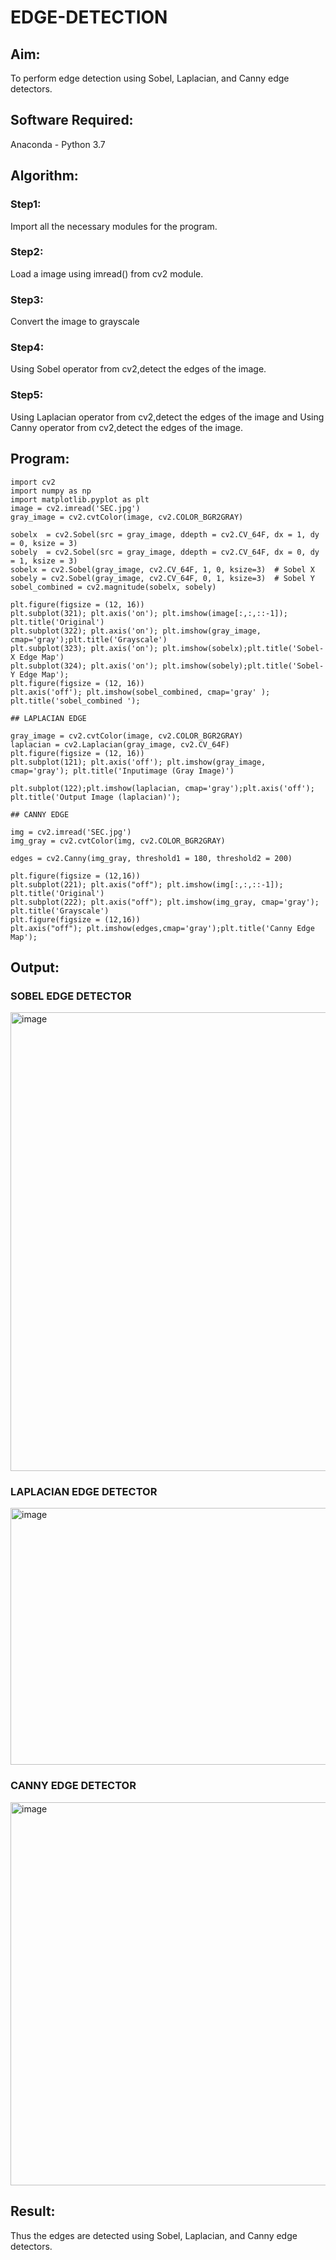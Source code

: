 # EDGE-DETECTION
## Aim:
To perform edge detection using Sobel, Laplacian, and Canny edge detectors.

## Software Required:
Anaconda - Python 3.7

## Algorithm:
### Step1:
Import all the necessary modules for the program.

### Step2:
Load a image using imread() from cv2 module.

### Step3:
Convert the image to grayscale

### Step4:
Using Sobel operator from cv2,detect the edges of the image.

### Step5:

Using Laplacian operator from cv2,detect the edges of the image and Using Canny operator from cv2,detect the edges of the image.
## Program:
```
import cv2
import numpy as np
import matplotlib.pyplot as plt
image = cv2.imread('SEC.jpg')
gray_image = cv2.cvtColor(image, cv2.COLOR_BGR2GRAY)

sobelx  = cv2.Sobel(src = gray_image, ddepth = cv2.CV_64F, dx = 1, dy = 0, ksize = 3) 
sobely  = cv2.Sobel(src = gray_image, ddepth = cv2.CV_64F, dx = 0, dy = 1, ksize = 3)
sobelx = cv2.Sobel(gray_image, cv2.CV_64F, 1, 0, ksize=3)  # Sobel X
sobely = cv2.Sobel(gray_image, cv2.CV_64F, 0, 1, ksize=3)  # Sobel Y
sobel_combined = cv2.magnitude(sobelx, sobely)

plt.figure(figsize = (12, 16))
plt.subplot(321); plt.axis('on'); plt.imshow(image[:,:,::-1]); plt.title('Original')
plt.subplot(322); plt.axis('on'); plt.imshow(gray_image, cmap='gray');plt.title('Grayscale') 
plt.subplot(323); plt.axis('on'); plt.imshow(sobelx);plt.title('Sobel-X Edge Map')
plt.subplot(324); plt.axis('on'); plt.imshow(sobely);plt.title('Sobel-Y Edge Map');
plt.figure(figsize = (12, 16))
plt.axis('off'); plt.imshow(sobel_combined, cmap='gray' ); plt.title('sobel_combined ');

## LAPLACIAN EDGE

gray_image = cv2.cvtColor(image, cv2.COLOR_BGR2GRAY)
laplacian = cv2.Laplacian(gray_image, cv2.CV_64F)
plt.figure(figsize = (12, 16))
plt.subplot(121); plt.axis('off'); plt.imshow(gray_image, cmap='gray'); plt.title('Inputimage (Gray Image)')

plt.subplot(122);plt.imshow(laplacian, cmap='gray');plt.axis('off'); plt.title('Output Image (laplacian)');

## CANNY EDGE

img = cv2.imread('SEC.jpg')
img_gray = cv2.cvtColor(img, cv2.COLOR_BGR2GRAY)

edges = cv2.Canny(img_gray, threshold1 = 180, threshold2 = 200)

plt.figure(figsize = (12,16))
plt.subplot(221); plt.axis("off"); plt.imshow(img[:,:,::-1]); plt.title('Original') 
plt.subplot(222); plt.axis("off"); plt.imshow(img_gray, cmap='gray');      plt.title('Grayscale') 
plt.figure(figsize = (12,16))
plt.axis("off"); plt.imshow(edges,cmap='gray');plt.title('Canny Edge Map');
```
## Output:
### SOBEL EDGE DETECTOR

<img width="839" height="734" alt="image" src="https://github.com/user-attachments/assets/86fb8cb1-b526-4e40-820f-a5ecf6e46ac4" />

### LAPLACIAN EDGE DETECTOR
<img width="819" height="411" alt="image" src="https://github.com/user-attachments/assets/d2e71be1-6149-4a1a-91a8-084aa2d9e67e" />


### CANNY EDGE DETECTOR
<img width="628" height="613" alt="image" src="https://github.com/user-attachments/assets/c0e6185d-947b-4367-986a-cc259514c3d0" />

## Result:
Thus the edges are detected using Sobel, Laplacian, and Canny edge detectors.
